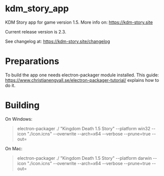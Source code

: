 # kdm_story_app
KDM Story app for game version 1.5. More info on: https://kdm-story.site

Current release version is 2.3.

See changelog at: https://kdm-story.site/changelog

# Preparations

To build the app one needs electron-packager module installed. 
This guide: https://www.christianengvall.se/electron-packager-tutorial/ explains how to do it.

# Building

On Windows:

> electron-packager ./ "Kingdom Death 1.5 Story" --platform win32 --icon "./icon.icns" --overwrite --arch=x64 --verbose --prune=true --out=<path to build>

On Mac:

> electron-packager ./ "Kingdom Death 1.5 Story" --platform darwin --icon "./icon.icns" --overwrite --arch=x64 --verbose --prune=true --out=<path to build>
